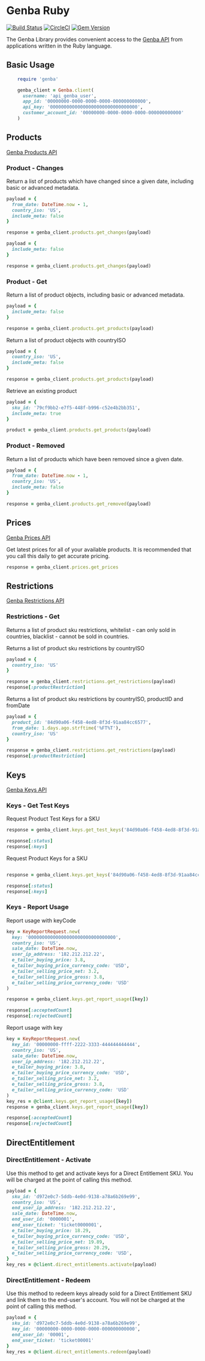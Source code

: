 # Genba Ruby

[![Build Status](https://travis-ci.org/iscreen/genba-ruby.svg)](https://travis-ci.org/iscreen/genba-ruby)
[![CircleCI](https://circleci.com/gh/iscreen/genba-ruby.svg?style=svg)](https://circleci.com/gh/iscreen/genba-ruby)
[![Gem Version](https://badge.fury.io/rb/genba-ruby.svg)](https://badge.fury.io/rb/genba-ruby)

The Genba Library provides convenient access to the [Genba API](https://api.genbagames.com/doc/) from applications written in the Ruby language.

## Basic Usage

```ruby
    require 'genba'

    genba_client = Genba.client(
      username: 'api_genba_user',
      app_id: '00000000-0000-0000-0000-000000000000',
      api_key: '00000000000000000000000000000000',
      customer_account_id: '00000000-0000-0000-0000-000000000000'
    )
```

## Products
[Genba Products API](https://api.genbagames.com/doc/#api-Product)

### Product - Changes

Return a list of products which have changed since a given date, including basic or advanced metadata.

```ruby
payload = {
  from_date: DateTime.now - 1,
  country_iso: 'US',
  include_meta: false
}

response = genba_client.products.get_changes(payload)
```

```ruby
payload = {
  include_meta: false
}

response = genba_client.products.get_changes(payload)
```

### Product - Get

Return a list of product objects, including basic or advanced metadata.

```ruby
payload = {
  include_meta: false
}

response = genba_client.products.get_products(payload)
```

Return a list of product objects with countryISO

```ruby
payload = {
  country_iso: 'US',
  include_meta: false
}

response = genba_client.products.get_products(payload)
```

Retrieve an existing product

```ruby
payload = {
  sku_id: '79cf9bb2-e7f5-448f-b996-c52e4b2bb351',
  include_meta: true
}

product = genba_client.products.get_products(payload)
```

### Product - Removed

Return a list of products which have been removed since a given date.

```ruby
payload = {
  from_date: DateTime.now - 1,
  country_iso: 'US',
  include_meta: false
}

response = genba_client.products.get_removed(payload)
```

## Prices
[Genba Prices API](https://api.genbagames.com/doc/#api-Prices)

Get latest prices for all of your available products. It is recommended that you call this daily to get accurate pricing.

```ruby
response = genba_client.prices.get_prices
```

## Restrictions
[Genba Restrictions API](https://api.genbagames.com/doc/#api-Restrictions)

### Restrictions - Get

Returns a list of product sku restrictions, whitelist - can only sold in countries, blacklist - cannot be sold in countries.

Returns a list of product sku restrictions by countryISO

```ruby
payload = {
  country_iso: 'US'
}

response = genba_client.restrictions.get_restrictions(payload)
response[:productRestriction]
```

Returns a list of product sku restrictions by countryISO, productID and fromDate

```ruby
payload = {
  product_id: '84d90a06-f458-4ed8-8f3d-91aa84cc6577',
  from_date: 1.days.ago.strftime('%FT%T'),
  country_iso: 'US'
}

response = genba_client.restrictions.get_restrictions(payload)
response[:productRestriction]
```

## Keys
[Genba Keys API](https://api.genbagames.com/doc/#api-Keys)

### Keys - Get Test Keys

Request Product Test Keys for a SKU

```ruby
response = genba_client.keys.get_test_keys('84d90a06-f458-4ed8-8f3d-91aa84cc6577')

response[:status]
response[:keys]
```

Request Product Keys for a SKU

```ruby

response = genba_client.keys.get_keys('84d90a06-f458-4ed8-8f3d-91aa84cc6577', 1, customerAccountId)

response[:status]
response[:keys]
```

### Keys - Report Usage

Report usage with keyCode

```ruby
key = KeyReportRequest.new(
  key: '00000000000000000000000000000000',
  country_iso: 'US',
  sale_date: DateTime.now,
  user_ip_address: '182.212.212.22',
  e_tailer_buying_price: 3.8,
  e_tailer_buying_price_currency_code: 'USD',
  e_tailer_selling_price_net: 3.2,
  e_tailer_selling_price_gross: 3.8,
  e_tailer_selling_price_currency_code: 'USD'
)

response = genba_client.keys.get_report_usage([key])

response[:acceptedCount]
response[:rejectedCount]
```

Report usage with key
```ruby
key = KeyReportRequest.new(
  key_id: '00000000-ffff-2222-3333-444444444444',
  country_iso: 'US',
  sale_date: DateTime.now,
  user_ip_address: '182.212.212.22',
  e_tailer_buying_price: 3.8,
  e_tailer_buying_price_currency_code: 'USD',
  e_tailer_selling_price_net: 3.2,
  e_tailer_selling_price_gross: 3.8,
  e_tailer_selling_price_currency_code: 'USD'
)
key_res = @client.keys.get_report_usage([key])
response = genba_client.keys.get_report_usage([key])

response[:acceptedCount]
response[:rejectedCount]
```

## DirectEntitlement

### DirectEntitlement - Activate

Use this method to get and activate keys for a Direct Entitlement SKU. You will be charged at the point of calling this method.

```ruby
payload = {
  sku_id: 'd972e0c7-5ddb-4e0d-9138-a78a6b269e99',
  country_iso: 'US',
  end_user_ip_address: '182.212.212.22',
  sale_date: DateTime.now,
  end_user_id: '0000001',
  end_user_ticket: 'ticket0000001',
  e_tailer_buying_price: 18.29,
  e_tailer_buying_price_currency_code: 'USD',
  e_tailer_selling_price_net: 19.89,
  e_tailer_selling_price_gross: 20.29,
  e_tailer_selling_price_currency_code: 'USD',
}
key_res = @client.direct_entitlements.activate(payload)
```

### DirectEntitlement - Redeem

Use this method to redeem keys already sold for a Direct Entitlement SKU and link them to the end-user's account. You will not be charged at the point of calling this method.

```ruby
payload = {
  sku_id: 'd972e0c7-5ddb-4e0d-9138-a78a6b269e99',
  key_id: '00000000-0000-0000-0000-000000000000',
  end_user_id: '00001',
  end_user_ticket: 'ticket00001'
}
key_res = @client.direct_entitlements.redeem(payload)
```

